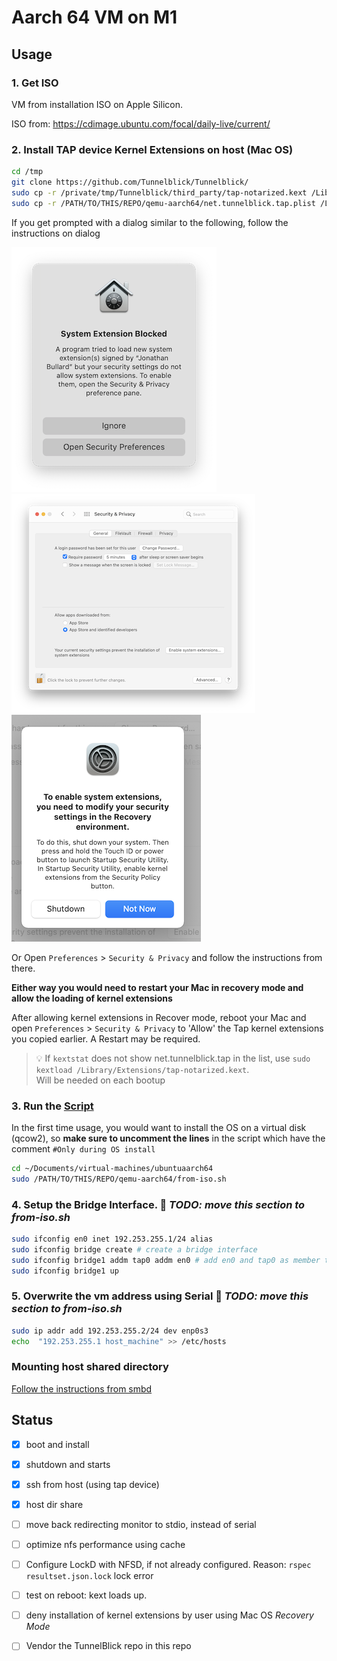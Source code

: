 # Aarch 64 VM on M1
## Usage
### 1. Get ISO
VM from installation ISO on Apple Silicon.

ISO from: https://cdimage.ubuntu.com/focal/daily-live/current/ 

### 2. Install TAP device Kernel Extensions on host (Mac OS)
```sh
cd /tmp 
git clone https://github.com/Tunnelblick/Tunnelblick/
sudo cp -r /private/tmp/Tunnelblick/third_party/tap-notarized.kext /Library/Extensions/
sudo cp -r /PATH/TO/THIS/REPO/qemu-aarch64/net.tunnelblick.tap.plist /Library/LaunchDaemons/
```
If you get prompted with a dialog similar to the following, follow the instructions on dialog 

<img src="images/a-program-tried-to-load-a-new-system-extension-2021-02-01.png"> 
<br />
<img src="images/current-security-settings-prevent-installation-of-system-extensions-2021-02-01.png"> 
<br />
<img src="images/you-need-to-modify-security-settings-in-recovery-2021-02-01.png">

Or Open `Preferences` > `Security & Privacy` and follow the instructions from there. 

**Either way you would need to restart your Mac in recovery mode and allow the loading of kernel extensions**

After allowing kernel extensions in Recover mode, reboot your Mac and open `Preferences` > `Security & Privacy` to 'Allow' the Tap kernel extensions you copied earlier. A Restart may be required.

> 💡 If `kextstat` does not show net.tunnelblick.tap in the list, use `sudo kextload /Library/Extensions/tap-notarized.kext`. \
Will be needed on each bootup

<!-- **In a separate shell, which you make sure to keep alive**
```sh
sudo su - 
exec 4<>/dev/tap0  # opens device, creates interface tap0
ifconfig tap0
ifconfig tap0 inet 10.0.2.9/24 #assign some value to tap0
``` -->

### 3. Run the <a href="from-iso.sh">Script</a>
In the first time usage, you would want to install the OS on a virtual disk (qcow2), so **make sure to uncomment the lines** in the script which have the comment `#Only during OS install`
```sh
cd ~/Documents/virtual-machines/ubuntuaarch64
sudo /PATH/TO/THIS/REPO/qemu-aarch64/from-iso.sh
```


### 4. Setup the Bridge Interface. 📝 _TODO: move this section to from-iso.sh_
```sh
sudo ifconfig en0 inet 192.253.255.1/24 alias
sudo ifconfig bridge create # create a bridge interface
sudo ifconfig bridge1 addm tap0 addm en0 # add en0 and tap0 as member to bridge1
sudo ifconfig bridge1 up
```


### 5. Overwrite the vm address using Serial 📝 _TODO: move this section to from-iso.sh_
```sh
sudo ip addr add 192.253.255.2/24 dev enp0s3
echo  "192.253.255.1 host_machine" >> /etc/hosts
```

### Mounting host shared directory
[Follow the instructions from smbd](../smbd/README.md#mount-on-linux-guest)


## Status
- [x] boot and install
- [x] shutdown and starts
- [x] ssh from host (using tap device)
- [x] host dir share

- [ ] move back redirecting monitor to stdio, instead of serial
- [ ] optimize nfs performance using cache
- [ ] Configure LockD with NFSD, if not already configured. Reason: `rspec` `resultset.json.lock` lock error
- [ ] test on reboot: kext loads up.
- [ ] deny installation of kernel extensions by user using Mac OS _Recovery Mode_
- [ ] Vendor the TunnelBlick repo in this repo

